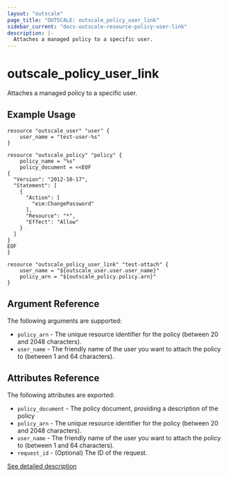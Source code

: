 ```yaml
---
layout: "outscale"
page_title: "OUTSCALE: outscale_policy_user_link"
sidebar_current: "docs-outscale-resource-policy-user-link"
description: |-
  Attaches a managed policy to a specific user.
---
```


# outscale_policy_user_link

Attaches a managed policy to a specific user.

## Example Usage

```hcl
resource "outscale_user" "user" {
    user_name = "test-user-%s"
}

resource "outscale_policy" "policy" {
    policy_name = "%s"
    policy_document = <<EOF
{
  "Version": "2012-10-17",
  "Statement": [
    {
      "Action": [
        "eim:ChangePassword"
      ],
      "Resource": "*",
      "Effect": "Allow"
    }
  ]
}
EOF
}

resource "outscale_policy_user_link" "test-attach" {
    user_name = "${outscale_user.user.user_name}"
    policy_arn = "${outscale_policy.policy.arn}"
}
```

## Argument Reference

The following arguments are supported:

* `policy_arn` - The unique resource identifier for the policy (between 20 and 2048 characters).
* `user_name` - The friendly name of the user you want to attach the policy to (between 1 and 64 characters).

## Attributes Reference

The following attributes are exported:

* `policy_document` - The policy document, providing a description of the policy
* `policy_arn` - The unique resource identifier for the policy (between 20 and 2048 characters).
* `user_name` - The friendly name of the user you want to attach the policy to (between 1 and 64 characters).
* `request_id` - (Optional) The ID of the request.

[See detailed description](http://docs.outscale.com/api_eim/operations/Action_GetUserPolicy_get.html#_api_eim-action_getuserpolicy_get)
